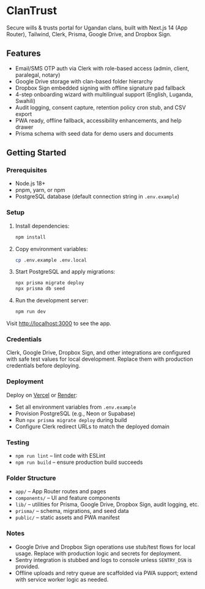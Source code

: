 # ClanTrust

Secure wills & trusts portal for Ugandan clans, built with Next.js 14 (App Router), Tailwind, Clerk, Prisma, Google Drive, and Dropbox Sign.

## Features
- Email/SMS OTP auth via Clerk with role-based access (admin, client, paralegal, notary)
- Google Drive storage with clan-based folder hierarchy
- Dropbox Sign embedded signing with offline signature pad fallback
- 4-step onboarding wizard with multilingual support (English, Luganda, Swahili)
- Audit logging, consent capture, retention policy cron stub, and CSV export
- PWA ready, offline fallback, accessibility enhancements, and help drawer
- Prisma schema with seed data for demo users and documents

## Getting Started

### Prerequisites
- Node.js 18+
- pnpm, yarn, or npm
- PostgreSQL database (default connection string in `.env.example`)

### Setup
1. Install dependencies:
   ```bash
   npm install
   ```
2. Copy environment variables:
   ```bash
   cp .env.example .env.local
   ```
3. Start PostgreSQL and apply migrations:
   ```bash
   npx prisma migrate deploy
   npx prisma db seed
   ```
4. Run the development server:
   ```bash
   npm run dev
   ```

Visit [http://localhost:3000](http://localhost:3000) to see the app.

### Credentials
Clerk, Google Drive, Dropbox Sign, and other integrations are configured with safe test values for local development. Replace them with production credentials before deploying.

### Deployment
Deploy on [Vercel](https://vercel.com) or [Render](https://render.com):
- Set all environment variables from `.env.example`
- Provision PostgreSQL (e.g., Neon or Supabase)
- Run `npx prisma migrate deploy` during build
- Configure Clerk redirect URLs to match the deployed domain

### Testing
- `npm run lint` – lint code with ESLint
- `npm run build` – ensure production build succeeds

### Folder Structure
- `app/` – App Router routes and pages
- `components/` – UI and feature components
- `lib/` – utilities for Prisma, Google Drive, Dropbox Sign, audit logging, etc.
- `prisma/` – schema, migrations, and seed data
- `public/` – static assets and PWA manifest

### Notes
- Google Drive and Dropbox Sign operations use stub/test flows for local usage. Replace with production logic and secrets for deployment.
- Sentry integration is stubbed and logs to console unless `SENTRY_DSN` is provided.
- Offline uploads and retry queue are scaffolded via PWA support; extend with service worker logic as needed.
